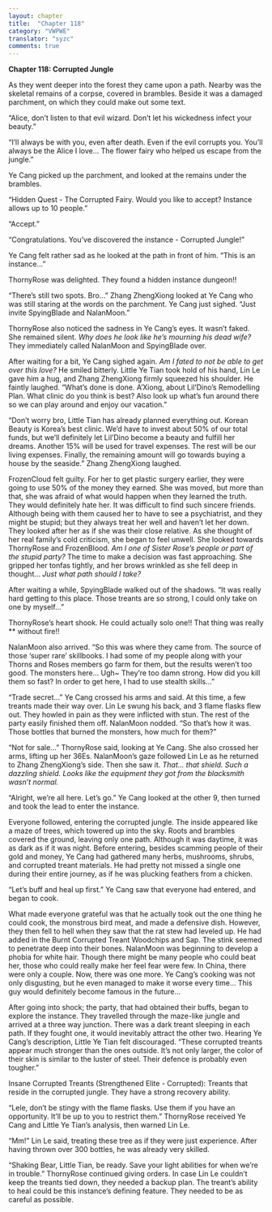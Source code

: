 ```yaml
---
layout: chapter
title:  "Chapter 118"
category: "VWPWE"
translator: "syzc"
comments: true
---
```


**Chapter 118: Corrupted Jungle**

As they went deeper into the forest they came upon a path. Nearby was the skeletal remains of a corpse, covered in brambles. Beside it was a damaged parchment, on which they could make out some text.

“Alice, don’t listen to that evil wizard. Don’t let his wickedness infect your beauty.”

“I’ll always be with you, even after death. Even if the evil corrupts you. You’ll always be the Alice I love… The flower fairy who helped us escape from the jungle.”

Ye Cang picked up the parchment, and looked at the remains under the brambles.

“Hidden Quest - The Corrupted Fairy. Would you like to accept? Instance allows up to 10 people.”

“Accept.”

“Congratulations. You’ve discovered the instance - Corrupted Jungle!”

Ye Cang felt rather sad as he looked at the path in front of him. “This is an instance...”

ThornyRose was delighted. They found a hidden instance dungeon!!

“There’s still two spots. Bro...” Zhang ZhengXiong looked at Ye Cang who was still staring at the words on the parchment. Ye Cang just sighed. “Just invite SpyingBlade and NalanMoon.”

ThornyRose also noticed the sadness in Ye Cang’s eyes. It wasn’t faked. She remained silent. *Why does he look like he’s mourning his dead wife?* They immediately called NalanMoon and SpyingBlade over.

After waiting for a bit, Ye Cang sighed again. *Am I fated to not be able to get over this love?* He smiled bitterly. Little Ye Tian took hold of his hand, Lin Le gave him a hug, and Zhang ZhengXiong firmly squeezed his shoulder. He faintly laughed. “What’s done is done. A’Xiong, about Lil’Dino’s Remodelling Plan. What clinic do you think is best? Also look up what’s fun around there so we can play around and enjoy our vacation.”

“Don’t worry bro, Little Tian has already planned everything out. Korean Beauty is Korea’s best clinic. We’d have to invest about 50% of our total funds, but we’ll definitely let Lil’Dino become a beauty and fulfill her dreams. Another 15% will be used for travel expenses. The rest will be our living expenses. Finally, the remaining amount will go towards buying a house by the seaside.” Zhang ZhengXiong laughed.  

FrozenCloud felt guilty. For her to get plastic surgery earlier, they were going to use 50% of the money they earned. She was moved, but more than that, she was afraid of what would happen when they learned the truth. They would definitely hate her. It was difficult to find such sincere friends. Although being with them caused her to have to see a psychiatrist, and they might be stupid; but they always treat her well and haven’t let her down. They looked after her as if she was their close relative. As she thought of her real family’s cold criticism, she began to feel unwell. She looked towards ThornyRose and FrozenBlood. *Am I one of Sister Rose’s people or part of the stupid party?* The time to make a decision was fast approaching. She gripped her tonfas tightly, and her brows wrinkled as she fell deep in thought… *Just what path should I take?*

After waiting a while, SpyingBlade walked out of the shadows. “It was really hard getting to this place. Those treants are so strong, I could only take on one by myself...”

ThornyRose’s heart shook. He could actually solo one!! That thing was really \*\* without fire!!

NalanMoon also arrived. “So this was where they came from. The source of those ‘super rare’ skillbooks. I had some of my people along with your Thorns and Roses members go farm for them, but the results weren’t too good. The monsters here… Ugh~ They’re too damn strong. How did you kill them so fast? In order to get here, I had to use stealth skills...”

“Trade secret…” Ye Cang crossed his arms and said. At this time, a few treants made their way over. Lin Le swung his back, and 3 flame flasks flew out. They howled in pain as they were inflicted with stun. The rest of the party easily finished them off. NalanMoon nodded. “So that’s how it was. Those bottles that burned the monsters, how much for them?”

“Not for sale…” ThornyRose said, looking at Ye Cang. She also crossed her arms, lifting up her 36Es. NalanMoon’s gaze followed Lin Le as he returned to Zhang ZhengXiong’s side. Then she saw it. *That… that shield. Such a dazzling shield. Looks like the equipment they got from the blacksmith wasn’t normal.*

“Alright, we’re all here. Let’s go.” Ye Cang looked at the other 9, then turned and took the lead to enter the instance.

Everyone followed, entering the corrupted jungle. The inside appeared like a maze of trees, which towered up into the sky. Roots and brambles covered the ground, leaving only one path. Although it was daytime, it was as dark as if it was night. Before entering, besides scamming people of their gold and money, Ye Cang had gathered many herbs, mushrooms, shrubs, and corrupted treant materials. He had pretty not missed a single one during their entire journey, as if he was plucking feathers from a chicken. 

“Let’s buff and heal up first.” Ye Cang saw that everyone had entered, and began to cook.

What made everyone grateful was that he actually took out the one thing he could cook, the monstrous bird meat, and made a defensive dish. However, they then fell to hell when they saw that the rat stew had leveled up. He had added in the Burnt Corrupted Treant Woodchips and Sap. The stink seemed to penetrate deep into their bones. NalanMoon was beginning to develop a phobia for white hair. Though there might be many people who could beat her, those who could really make her feel fear were few. In China, there were only a couple. Now, there was one more. Ye Cang’s cooking was not only disgusting, but he even managed to make it worse every time… This guy would definitely become famous in the future...

After going into shock; the party, that had obtained their buffs, began to explore the instance. They travelled through the maze-like jungle and arrived at a three way junction. There was a dark treant sleeping in each path. If they fought one, it would inevitably attract the other two. Hearing Ye Cang’s description, Little Ye Tian felt discouraged. “These corrupted treants appear much stronger than the ones outside. It’s not only larger, the color of their skin is similar to the luster of steel. Their defence is probably even tougher.” 

Insane Corrupted Treants (Strengthened Elite - Corrupted): Treants that reside in the corrupted jungle. They have a strong recovery ability.

“Lele, don’t be stingy with the flame flasks. Use them if you have an opportunity. It’ll be up to you to restrict them.” ThornyRose received Ye Cang and Little Ye Tian’s analysis, then warned Lin Le. 

“Mm!” Lin Le said, treating these tree as if they were just experience. After having thrown over 300 bottles, he was already very skilled.

“Shaking Bear, Little Tian, be ready. Save your light abilities for when we’re in trouble.” ThornyRose continued giving orders. In case Lin Le couldn’t keep the treants tied down, they needed a backup plan. The treant’s ability to heal could be this instance’s defining feature. They needed to be as careful as possible.
